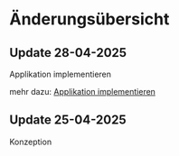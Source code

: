 # Änderungsübersicht

## Update 28-04-2025
Applikation implementieren

mehr dazu: [Applikation implementieren](01_implement_application.md)

## Update 25-04-2025
Konzeption